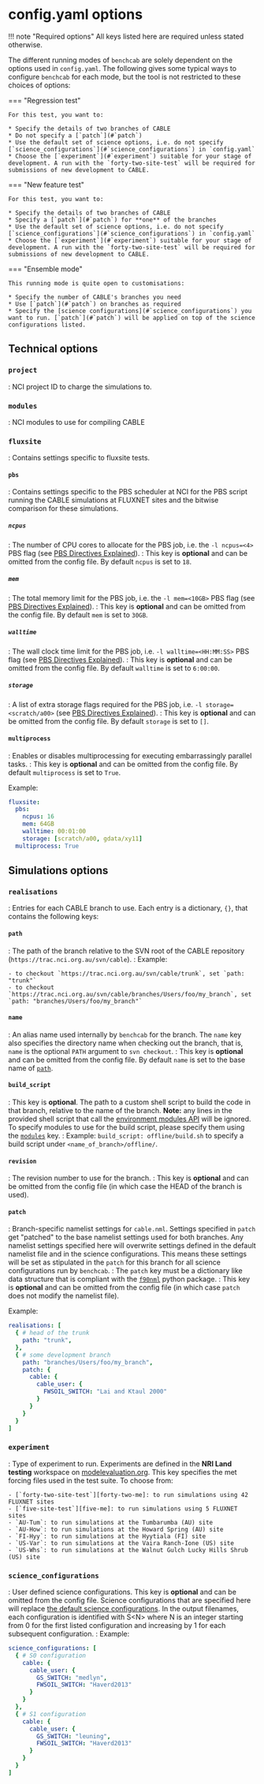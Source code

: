 # config.yaml options

!!! note "Required options"
    All keys listed here are required unless stated otherwise.

The different running modes of `benchcab` are solely dependent on the options used in `config.yaml`. The following gives some typical ways to configure `benchcab` for each mode, but the tool is not restricted to these choices of options:

=== "Regression test"

    For this test, you want to:

    * Specify the details of two branches of CABLE
    * Do not specify a [`patch`](#`patch`)
    * Use the default set of science options, i.e. do not specify [`science_configurations`](#`science_configurations`) in `config.yaml`
    * Choose the [`experiment`](#`experiment`) suitable for your stage of development. A run with the `forty-two-site-test` will be required for submissions of new development to CABLE.

=== "New feature test"

    For this test, you want to:

    * Specify the details of two branches of CABLE
    * Specify a [`patch`](#`patch`) for **one** of the branches
    * Use the default set of science options, i.e. do not specify [`science_configurations`](#`science_configurations`) in `config.yaml`
    * Choose the [`experiment`](#`experiment`) suitable for your stage of development. A run with the `forty-two-site-test` will be required for submissions of new development to CABLE.


=== "Ensemble mode"

    This running mode is quite open to customisations:

    * Specify the number of CABLE's branches you need
    * Use [`patch`](#`patch`) on branches as required
    * Specify the [science configurations](#`science_configurations`) you want to run. [`patch`](#`patch`) will be applied on top of the science configurations listed.


## Technical options

### `project`

: NCI project ID to charge the simulations to.

### `modules`

: NCI modules to use for compiling CABLE

### `fluxsite`
: Contains settings specific to fluxsite tests.

#### `pbs`

: Contains settings specific to the PBS scheduler at NCI for the PBS script running the CABLE simulations at FLUXNET sites and the bitwise comparison for these simulations.

##### `ncpus`

: The number of CPU cores to allocate for the PBS job, i.e. the `-l ncpus=<4>` PBS flag (see [PBS Directives Explained][nci-pbs-directives]). 
: This key is **optional** and can be omitted from the config file. By default `ncpus` is set to `18`.

##### `mem`

: The total memory limit for the PBS job, i.e. the `-l mem=<10GB>` PBS flag (see [PBS Directives Explained][nci-pbs-directives]).
: This key is **optional** and can be omitted from the config file. By default `mem` is set to `30GB`.

##### `walltime`

: The wall clock time limit for the PBS job, i.e. `-l walltime=<HH:MM:SS>` PBS flag (see [PBS Directives Explained][nci-pbs-directives]).
: This key is **optional** and can be omitted from the config file. By default `walltime` is set to `6:00:00`.

##### `storage`

: A list of extra storage flags required for the PBS job, i.e. `-l storage=<scratch/a00>` (see [PBS Directives Explained][nci-pbs-directives]).
: This key is **optional** and can be omitted from the config file. By default `storage` is set to `[]`.

#### `multiprocess`

: Enables or disables multiprocessing for executing embarrassingly parallel tasks.
: This key is **optional** and can be omitted from the config file. By default `multiprocess` is set to `True`.

Example:
```yaml
fluxsite:
  pbs:
    ncpus: 16
    mem: 64GB
    walltime: 00:01:00
    storage: [scratch/a00, gdata/xy11]
  multiprocess: True
```

## Simulations options

### `realisations`

: Entries for each CABLE branch to use. Each entry is a dictionary, `{}`, that contains the following keys:

#### `path`

: The path of the branch relative to the SVN root of the CABLE repository (`https://trac.nci.org.au/svn/cable`).
: Example:

    - to checkout `https://trac.nci.org.au/svn/cable/trunk`, set `path: "trunk"`
    - to checkout `https://trac.nci.org.au/svn/cable/branches/Users/foo/my_branch`, set `path: "branches/Users/foo/my_branch"`

#### `name`

: An alias name used internally by `benchcab` for the branch. The `name` key also specifies the directory name when checking out the branch, that is, `name` is the optional `PATH` argument to `svn checkout`.
: This key is **optional** and can be omitted from the config file. By default `name` is set to the base name of [`path`](#`path`).

#### `build_script`

: This key is **optional**. The path to a custom shell script to build the code in that branch, relative to the name of the branch. **Note:** any lines in the provided shell script that call the [environment modules API][environment-modules] will be ignored. To specify modules to use for the build script, please specify them using the [`modules`](#`modules`) key.
: Example: `build_script: offline/build.sh` to specify a build script under `<name_of_branch>/offline/`.

#### `revision`

: The revision number to use for the branch.
: This key is **optional** and can be omitted from the config file (in which case the HEAD of the branch is used).

#### `patch`

: Branch-specific namelist settings for `cable.nml`. Settings specified in `patch` get "patched" to the base namelist settings used for both branches. Any namelist settings specified here will overwrite settings defined in the default namelist file and in the science configurations. This means these settings will be set as stipulated in the `patch` for this branch for all science configurations run by `benchcab`.
: The `patch` key must be a dictionary like data structure that is compliant with the [`f90nml`][f90nml-github] python package.
: This key is **optional** and can be omitted from the config file (in which case `patch` does not modify the namelist file).

Example:
```yaml
realisations: [
  { # head of the trunk
    path: "trunk",
  },
  { # some development branch
    path: "branches/Users/foo/my_branch",
    patch: {
      cable: {
        cable_user: {
          FWSOIL_SWITCH: "Lai and Ktaul 2000"
        }
      }
    }
  }
]
```

### `experiment`

: Type of experiment to run. Experiments are defined in the **NRI Land testing** workspace on [modelevaluation.org][meorg]. This key specifies the met forcing files used in the test suite. To choose from:

    - [`forty-two-site-test`][forty-two-me]: to run simulations using 42 FLUXNET sites
    - [`five-site-test`][five-me]: to run simulations using 5 FLUXNET sites
    - `AU-Tum`: to run simulations at the Tumbarumba (AU) site
    - `AU-How`: to run simulations at the Howard Spring (AU) site
    - `FI-Hyy`: to run simulations at the Hyytiala (FI) site
    - `US-Var`: to run simulations at the Vaira Ranch-Ione (US) site
    - `US-Whs`: to run simulations at the Walnut Gulch Lucky Hills Shrub (US) site

### `science_configurations`

: User defined science configurations. This key is **optional** and can be omitted from the config file. Science configurations that are specified here will replace [the default science configurations](default_science_configurations.md). In the output filenames, each configuration is identified with S<N\> where N is an integer starting from 0 for the first listed configuration and increasing by 1 for each subsequent configuration.
: Example:
```yaml
science_configurations: [
  { # S0 configuration
    cable: {
      cable_user: {
        GS_SWITCH: "medlyn",
        FWSOIL_SWITCH: "Haverd2013"
      }
    }
  },
  { # S1 configuration
    cable: {
      cable_user: {
        GS_SWITCH: "leuning",
        FWSOIL_SWITCH: "Haverd2013"
      }
    }
  }
]
```

[meorg]: https://modelevaluation.org/
[forty-two-me]: https://modelevaluation.org/experiment/display/urTKSXEsojdvEPwdR
[five-me]: https://modelevaluation.org/experiment/display/xNZx2hSvn4PMKAa9R
[f90nml-github]: https://github.com/marshallward/f90nml
[environment-modules]: https://modules.sourceforge.net/
[nci-pbs-directives]: https://opus.nci.org.au/display/Help/PBS+Directives+Explained